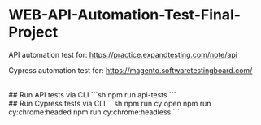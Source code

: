 # WEB-API-Automation-Test-Final-Project

API automation test for: https://practice.expandtesting.com/note/api

Cypress automation test for: https://magento.softwaretestingboard.com/ 

<span align="center">


<br/>
## Run API tests via CLI
```sh
npm run api-tests
```

  <br/>
## Run Cypress tests via CLI
```sh
npm run cy:open
npm run cy:chrome:headed
npm run cy:chrome:headless
```
  
  </span>
